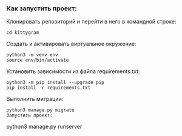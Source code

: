 ### Как запустить проект:
Клонировать репозиторий и перейти в него в командной строке:
```git clone https://github.com/yandex-praktikum/kittygram.git
cd kittygram
```

Cоздать и активировать виртуальное окружение:
```
python3 -m venv env
source env/bin/activate
```

Установить зависимости из файла requirements.txt:
```
python3 -m pip install --upgrade pip
pip install -r requirements.txt
```
Выполнить миграции:
```
python3 manage.py migrate
Запустить проект:
```
python3 manage.py runserver
```